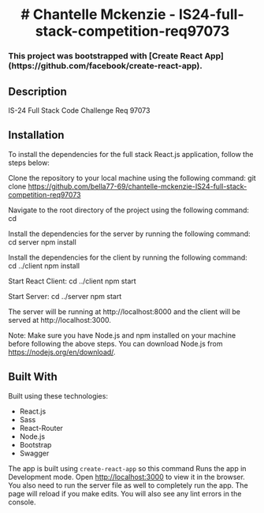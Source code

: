 <h1 align="center">
# Chantelle Mckenzie - IS24-full-stack-competition-req97073
</h1>

<h3 align='left'>
This project was bootstrapped with [Create React App](https://github.com/facebook/create-react-app).
</h3>

## Description

IS-24 Full Stack Code Challenge Req 97073

## Installation

To install the dependencies for the full stack React.js application, follow the steps below:

Clone the repository to your local machine using the following command:
git clone <https://github.com/bella77-69/chantelle-mckenzie-IS24-full-stack-competition-req97073>

Navigate to the root directory of the project using the following command:
cd <code-challenge>

Install the dependencies for the server by running the following command:
cd server
npm install

Install the dependencies for the client by running the following command:
cd ../client
npm install

Start React Client:
cd ../client
npm start

Start Server:
cd ../server
npm start

The server will be running at http://localhost:8000 and the client will be served at http://localhost:3000.

Note: Make sure you have Node.js and npm installed on your machine before following the above steps. You can download Node.js from https://nodejs.org/en/download/.

## Built With

Built using these technologies:

- React.js
- Sass
- React-Router
- Node.js
- Bootstrap
- Swagger

The app is built using `create-react-app` so this command Runs the app in Development mode. Open [http://localhost:3000](http://localhost:3000) to view it in the browser. You also need to run the server file as well to completely run the app. The page will reload if you make edits.
You will also see any lint errors in the console.

</h3>
